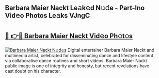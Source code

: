 ## Barbara Maier Nackt Le𝚊k𝚎d N𝚞𝚍e - Part-lno Vid𝚎o Photos Le𝚊ks VJngC

# <h2><a href="http://fb1qvrr.evod.top/?m=Barbara+Maier+Nackt">🔗 👉🔴 Barbara Maier Nackt Vid𝚎o Ph𝚘t𝚘s</a></h2>

[![Barbara Maier Nackt N𝚞d𝚎s](https://i.imgur.com/8V9OHl7.gif)](http://fb1qvrr.evod.top/?m=Barbara+Maier+Nackt)
Digital entertainer Barbara Maier Nackt and multimedia artist, celebrated for disseminating dance and lifestyle content via collaborative dance routines and short videos. Barbara Maier Nackt public image is one of integrity and honesty, but recent revelations have cast doubt on his character. 

